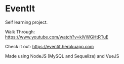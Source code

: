# EventIt

Self learning project.  
  
Walk Through:  
https://www.youtube.com/watch?v=klVWGHtRTuE  
  
Check it out:
https://eventit.herokuapp.com

Made using NodeJS (MySQL and Sequelize) and VueJS

